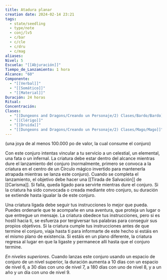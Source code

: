 ```yaml
---
title: Atadura planar
creation date: 2024-02-14 23:21
tags:
  - state/seedling
  - type/note
  - conj/lv5
  - c/bar
  - c/cle
  - c/dru
  - c/mag
aliases: 
Nivel: 5
Escuela: "[[Abjuración]]"
Tiempo_de_Lanzamiento: 1 hora
Alcance: "60"
Componente:
  - "[[Verbal]]"
  - "[[Somático]]"
  - "[[Material]]"
Duración: 24 horas
Ritual: 
Concentración: 
Clases:
  - "[[Dungeons and Dragons/Creando un Personaje/2) Clases/Bardo/Bardo]]"
  - "[[Clérigo]]"
  - "[[Druida]]"
  - "[[Dungeons and Dragons/Creando un Personaje/2) Clases/Mago/Mago]]"
---
```

(una joya de al menos 100.000 po de valor, la cual consume el conjuro)

Con este conjuro intentas vincular a tu servicio a un celestial, un elemental, una fata o un infernal. La criatura debe estar dentro del alcance mientras dure el lanzamiento del conjuro (normalmente, primero se convoca a la criatura en el centro de un Círculo mágico invertido para mantenerla atrapada mientras se lanza este conjuro). Cuando se completa el lanzamiento, el objetivo debe hacer una [[Tirada de Salvación]] de [[Carisma]]. Si falla, queda ligado para servirte mientras dure el conjuro. Si la criatura ha sido convocada o creada mediante otro conjuro, su duración se extiende hasta igualar la de este conjuro.

Una criatura ligada debe seguir tus instrucciones lo mejor que pueda. Puedes ordenarle que te acompañe en una aventura, que proteja un lugar o que entregue un mensaje. La criatura obedece tus instrucciones, pero si es hostil hacia ti, se esfuerza por tergiversar tus palabras para conseguir sus propios objetivos. Si la criatura cumple tus instrucciones antes de que termine el conjuro, viaja hasta ti para informarte de este hecho si estáis en el mismo plano de existencia. Si estáis en un plano diferente, la criatura regresa al lugar en que la ligaste y permanece allí hasta que el conjuro termine.

*En niveles superiores*. Cuando lanzas este conjuro usando un espacio de conjuro de un nivel superior, la duración aumenta a 10 días con un espacio de nivel 6, a 30 días con uno de nivel 7, a 180 días con uno de nivel 8, y a un año y un día con uno de nivel 9.
